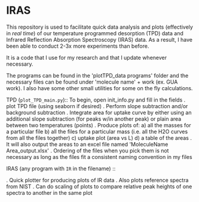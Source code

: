 # IRAS

This repository is used to facilitate quick data analysis and plots (effectively in _real time_) of our temperature
programmed desorption (TPD) data and Infrared Reflection Absorption Spectroscopy (IRAS) data. As a result, I have been
able to conduct 2-3x more experiments than before.

It is a code that I use for my research and that I update whenever necessary.

The programs can be found in the 'plotTPD_data programs' folder and the necessary files can be found under 'molecule
name' + work (ex. GUA work). I also have some other small utilities for some on the fly calculations.

TPD (`plot_TPD_main.py`)::
To begin, open init_info.py and fill in the fields
. plot TPD file (using seaborn if desired)
. Perform slope subtraction and/or background subtraction
. Integrate area for uptake curve by either using an additional slope subtraction (for peaks w/in another peak) or
plain area between two temperatures (points)
. Produce plots of:
    a) all  the masses for a particular file
    b) all the files for a particular mass (i.e. all the H2O curves from all the files together)
    c) uptake plot (area vs L)
    d) a table of the areas
. It will also output the areas to an excel file named 'MoleculeName Area_output.xlsx'
. Ordering of the files when you pick them is not necessary as long as the files fit a consistent naming convention in
my files

IRAS (any program with `IR` in the filename) ::

. Quick plotter for producing plots of IR data
. Also plots reference spectra from NIST
. Can do scaling of plots to compare relative peak heights of one spectra to another in the same plot